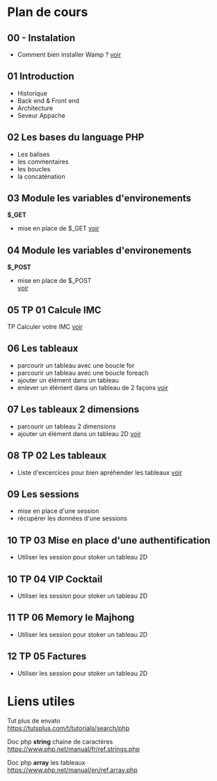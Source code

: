 # Plan de cours


## 00 - Instalation
- Comment bien installer Wamp ?
[voir](https://github.com/seven-valley/formation-php-mai-2024/tree/main/00%20Installation%20Wamp)
## 01 Introduction
- Historique  
- Back end & Front end  
- Architecture  
- Seveur Appache  

## 02 Les bases du language PHP
- Les balises  
- les commentaires  
- les boucles  
- la concaténation  

## 03 Module les variables d'environements
**$_GET**  
- mise en place de $_GET 
[voir](https://github.com/seven-valley/formation-php-mai-2024/tree/main/03%20M%C3%A9thode%20GET)
## 04 Module les variables d'environements
**$_POST**     
- mise en place de $_POST   
[voir](https://github.com/seven-valley/formation-php-mai-2024/tree/main/04%20M%C3%A9thode%20POST)
## 05 TP 01 Calcule IMC
TP Calculer votre  IMC
[voir](https://github.com/seven-valley/formation-php-mai-2024/tree/main/05%20TP%2001%20IMC)
## 06 Les tableaux
- parcourir un tableau avec une boucle for
- parcourir un tableau avec une boucle foreach
- ajouter un élément dans un tableau
- enlever un élément dans un tableau de 2 façons
[voir](https://github.com/seven-valley/formation-php-mai-2024/tree/main/06%20Les%20tableaux)

## 07 Les tableaux 2 dimensions
- parcourir un tableau 2 dimensions
- ajouter un élément dans un tableau 2D
[voir](https://github.com/seven-valley/formation-php-mai-2024/tree/main/07%20Les%20tableaux%202D)
## 08 TP 02 Les tableaux
- Liste d'excercices pour bien apréhender les tableaux
[voir](https://github.com/seven-valley/formation-php-mai-2024/tree/main/06%20Les%20tableaux)
## 09 Les sessions
- mise en place d'une session
- récupérer les données d'une sessions

## 10 TP 03 Mise en place d'une authentification
- Utiliser les session pour stoker un tableau 2D

## 10 TP 04 VIP Cocktail
- Utiliser les session pour stoker un tableau 2D

## 11 TP 06 Memory le Majhong
- Utiliser les session pour stoker un tableau 2D

## 12 TP 05 Factures
- Utiliser les session pour stoker un tableau 2D



# Liens utiles

Tut plus de envato  
https://tutsplus.com/t/tutorials/search/php 

Doc php **string** chaine de caractères  
https://www.php.net/manual/fr/ref.strings.php  

Doc php **array** les tableaux  
https://www.php.net/manual/en/ref.array.php

